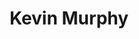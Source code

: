 ---
title: "Kevin Murphy"
presenter_id: kevin_murphy
permalink: /member_full_publications/kevin_murphy
layout: member_all_publications
---